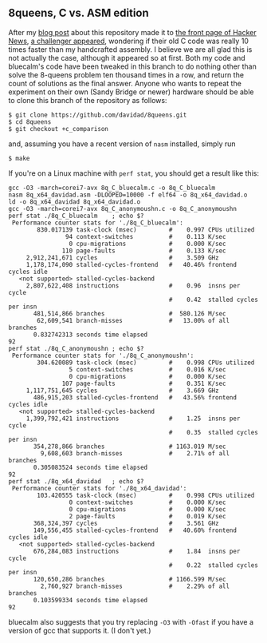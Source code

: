 ## 8queens, C vs. ASM edition

After my [blog post](http://davidad.github.io/blog/2014/02/25/overkilling-the-8-queens-problem/) about this repository made it to [the front page of Hacker News](https://news.ycombinator.com/item?id=7301481), [a challenger appeared](https://news.ycombinator.com/item?id=7302005), wondering if their old C code was really 10 times faster than my handcrafted assembly. I believe we are all glad this is not actually the case, although it appeared so at first. Both my code and bluecalm's code have been tweaked in this branch to do nothing other than solve the 8-queens problem ten thousand times in a row, and return the count of solutions as the final answer. Anyone who wants to repeat the experiment on their own (Sandy Bridge or newer) hardware should be able to clone this branch of the repository as follows:

    $ git clone https://github.com/davidad/8queens.git
    $ cd 8queens
    $ git checkout +c_comparison

and, assuming you have a recent version of `nasm` installed, simply run 

    $ make

If you're on a Linux machine with `perf stat`, you should get a result like this:

```
gcc -O3 -march=corei7-avx 8q_C_bluecalm.c -o 8q_C_bluecalm
nasm 8q_x64_davidad.asm -DLOOPED=10000 -f elf64 -o 8q_x64_davidad.o
ld -o 8q_x64_davidad 8q_x64_davidad.o
gcc -O3 -march=corei7-avx 8q_C_anonymoushn.c -o 8q_C_anonymoushn
perf stat ./8q_C_bluecalm    ; echo $?
 Performance counter stats for './8q_C_bluecalm':
        830.017139 task-clock (msec)         #    0.997 CPUs utilized          
                94 context-switches          #    0.113 K/sec                  
                 0 cpu-migrations            #    0.000 K/sec                  
               110 page-faults               #    0.133 K/sec                  
     2,912,241,671 cycles                    #    3.509 GHz                    
     1,178,174,090 stalled-cycles-frontend   #   40.46% frontend cycles idle   
   <not supported> stalled-cycles-backend  
     2,807,622,408 instructions              #    0.96  insns per cycle        
                                             #    0.42  stalled cycles per insn
       481,514,866 branches                  #  580.126 M/sec                  
        62,609,541 branch-misses             #   13.00% of all branches        
       0.832742313 seconds time elapsed
92
perf stat ./8q_C_anonymoushn ; echo $?
 Performance counter stats for './8q_C_anonymoushn':
        304.620089 task-clock (msec)         #    0.998 CPUs utilized          
                 5 context-switches          #    0.016 K/sec                  
                 0 cpu-migrations            #    0.000 K/sec                  
               107 page-faults               #    0.351 K/sec                  
     1,117,751,645 cycles                    #    3.669 GHz                    
       486,915,203 stalled-cycles-frontend   #   43.56% frontend cycles idle   
   <not supported> stalled-cycles-backend  
     1,399,792,421 instructions              #    1.25  insns per cycle        
                                             #    0.35  stalled cycles per insn
       354,278,866 branches                  # 1163.019 M/sec                  
         9,608,603 branch-misses             #    2.71% of all branches        
       0.305083524 seconds time elapsed
92
perf stat ./8q_x64_davidad   ; echo $?
 Performance counter stats for './8q_x64_davidad':
        103.420555 task-clock (msec)         #    0.998 CPUs utilized          
                 0 context-switches          #    0.000 K/sec                  
                 0 cpu-migrations            #    0.000 K/sec                  
                 2 page-faults               #    0.019 K/sec                  
       368,324,397 cycles                    #    3.561 GHz                    
       149,556,455 stalled-cycles-frontend   #   40.60% frontend cycles idle   
   <not supported> stalled-cycles-backend  
       676,284,083 instructions              #    1.84  insns per cycle        
                                             #    0.22  stalled cycles per insn
       120,650,286 branches                  # 1166.599 M/sec                  
         2,760,927 branch-misses             #    2.29% of all branches        
       0.103599334 seconds time elapsed
92
```

bluecalm also suggests that you try replacing `-O3` with `-Ofast` if you have a version of gcc that supports it. (I don't yet.)
